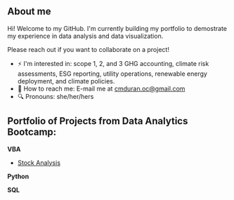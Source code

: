 ## About me

Hi! Welcome to my GitHub. I'm currently building my portfolio to demostrate my experience in data analysis and data visualization. 

Please reach out if you want to collaborate on a project!

- ⚡ I'm interested in: scope 1, 2, and 3 GHG accounting, climate risk assessments, ESG reporting, utility operations, renewable energy deployment, and climate policies.
- 📩 How to reach me: E-mail me at cmduran.oc@gmail.com
- 🔍 Pronouns: she/her/hers

## Portfolio of Projects from Data Analytics Bootcamp:
**VBA** 
* [Stock Analysis](https://github.com/marcianaduran/stock-analysis)

**Python**

**SQL**


<!--
**marcianaduran/marcianaduran** is a ✨ _special_ ✨ repository because its `README.md` (this file) appears on your GitHub profile.

Here are some ideas to get you started:

- 🔭 I’m currently working on ...
- 🌱 I’m currently learning ...
- 👯 I’m looking to collaborate on ...
- 🤔 I’m looking for help with ...
- 💬 Ask me about ...
- 📫 How to reach me: ...
- 😄 Pronouns: ...
- ⚡ Fun fact: ...
<picture>
  <source media="(prefers-color-scheme: dark)" srcset="https://user-images.githubusercontent.com/25423296/163456776-7f95b81a-f1ed-45f7-b7ab-8fa810d529fa.png">
  <source media="(prefers-color-scheme: light)" srcset="https://user-images.githubusercontent.com/25423296/163456779-a8556205-d0a5-45e2-ac17-42d089e3c3f8.png">
  <img alt="Shows an illustrated sun in light mode and a moon with stars in dark mode." src="https://user-images.githubusercontent.com/25423296/163456779-a8556205-d0a5-45e2-ac17-42d089e3c3f8.png">
</picture>
<details>
<summary> things to rank
</summary>

YOUR TABLE

</details>
-->
